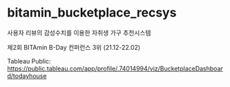 # bitamin_bucketplace_recsys
사용자 리뷰의 감성수치를 이용한 자취생 가구 추천시스템

제2회 BITAmin B-Day 컨퍼런스 3위 (21.12-22.02)


Tableau Public: https://public.tableau.com/app/profile/.74014994/viz/BucketplaceDashboard/todayhouse
